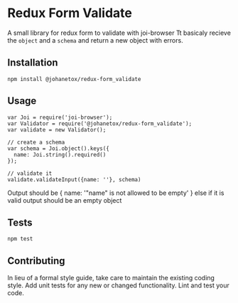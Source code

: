 Redux Form Validate
=========

A small library for redux form to validate with joi-browser
Tt basicaly recieve the `object` and a `schema` and return a new object with errors.

## Installation

  `npm install @johanetox/redux-form_validate`

## Usage

    var Joi = require('joi-browser');
    var Validator = require('@johanetox/redux-form_validate');
    var validate = new Validator();

    // create a schema
    var schema = Joi.object().keys({
      name: Joi.string().required()
    });

    // validate it
    validate.validateInput({name: ''}, schema)

  Output should be { name: '"name" is not allowed to be empty' }
  else if it is valid output should be an empty object



## Tests

  `npm test`

## Contributing

In lieu of a formal style guide, take care to maintain the existing coding style. Add unit tests for any new or changed functionality. Lint and test your code.
